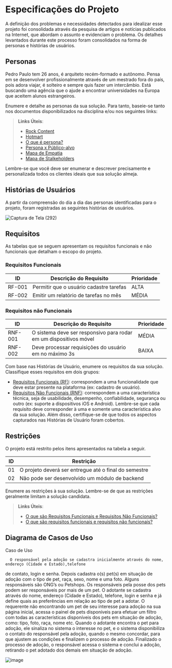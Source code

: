 # Especificações do Projeto

A definição dos problemas e necessidades detectados para idealizar esse projeto foi consolidada através da pesquisa de artigos e notícias publicados na Internet, que abordam o assunto e evidenciam o problema. Os detalhes levantados durante este processo foram consolidados na forma de personas e histórias de usuários.
## Personas

Pedro Paulo tem 26 anos, é arquiteto recém-formado e autônomo. Pensa em se desenvolver profissionalmente através de um mestrado fora do país, pois adora viajar, é solteiro e sempre quis fazer um intercâmbio. Está buscando uma agência que o ajude a encontrar universidades na Europa que aceitem alunos estrangeiros.

Enumere e detalhe as personas da sua solução. Para tanto, baseie-se tanto nos documentos disponibilizados na disciplina e/ou nos seguintes links:

> **Links Úteis**:
> - [Rock Content](https://rockcontent.com/blog/personas/)
> - [Hotmart](https://blog.hotmart.com/pt-br/como-criar-persona-negocio/)
> - [O que é persona?](https://resultadosdigitais.com.br/blog/persona-o-que-e/)
> - [Persona x Público-alvo](https://flammo.com.br/blog/persona-e-publico-alvo-qual-a-diferenca/)
> - [Mapa de Empatia](https://resultadosdigitais.com.br/blog/mapa-da-empatia/)
> - [Mapa de Stalkeholders](https://www.racecomunicacao.com.br/blog/como-fazer-o-mapeamento-de-stakeholders/)
>
Lembre-se que você deve ser enumerar e descrever precisamente e personalizada todos os clientes ideais que sua solução almeja.

## Histórias de Usuários

A partir da compreensão do dia a dia das personas identificadas para o projeto, foram registradas as seguintes histórias de usuários.  

![Captura de Tela (292)](https://user-images.githubusercontent.com/117127986/225786513-984ca7ad-d71e-4ab3-8187-dca4ea8ded59.png)


## Requisitos

As tabelas que se seguem apresentam os requisitos funcionais e não funcionais que detalham o escopo do projeto.

### Requisitos Funcionais

|ID    | Descrição do Requisito  | Prioridade |
|------|-----------------------------------------|----|
|RF-001| Permitir que o usuário cadastre tarefas | ALTA | 
|RF-002| Emitir um relatório de tarefas no mês   | MÉDIA |

### Requisitos não Funcionais

|ID     | Descrição do Requisito  |Prioridade |
|-------|-------------------------|----|
|RNF-001| O sistema deve ser responsivo para rodar em um dispositivos móvel | MÉDIA | 
|RNF-002| Deve processar requisições do usuário em no máximo 3s |  BAIXA | 

Com base nas Histórias de Usuário, enumere os requisitos da sua solução. Classifique esses requisitos em dois grupos:

- [Requisitos Funcionais
 (RF)](https://pt.wikipedia.org/wiki/Requisito_funcional):
 correspondem a uma funcionalidade que deve estar presente na
  plataforma (ex: cadastro de usuário).
- [Requisitos Não Funcionais
  (RNF)](https://pt.wikipedia.org/wiki/Requisito_n%C3%A3o_funcional):
  correspondem a uma característica técnica, seja de usabilidade,
  desempenho, confiabilidade, segurança ou outro (ex: suporte a
  dispositivos iOS e Android).
Lembre-se que cada requisito deve corresponder à uma e somente uma
característica alvo da sua solução. Além disso, certifique-se de que
todos os aspectos capturados nas Histórias de Usuário foram cobertos.

## Restrições

O projeto está restrito pelos itens apresentados na tabela a seguir.

|ID| Restrição                                             |
|--|-------------------------------------------------------|
|01| O projeto deverá ser entregue até o final do semestre |
|02| Não pode ser desenvolvido um módulo de backend        |


Enumere as restrições à sua solução. Lembre-se de que as restrições geralmente limitam a solução candidata.

> **Links Úteis**:
> - [O que são Requisitos Funcionais e Requisitos Não Funcionais?](https://codificar.com.br/requisitos-funcionais-nao-funcionais/)
> - [O que são requisitos funcionais e requisitos não funcionais?](https://analisederequisitos.com.br/requisitos-funcionais-e-requisitos-nao-funcionais-o-que-sao/)

## Diagrama de Casos de Uso

 Caso de Uso
 
      O responsável pela adoção se cadastra inicialmente através do nome, endereço (Cidade e Estado),telefone
de contato, login e senha. Depois cadastra o(s) pet(s) em situação de adoção com o 
tipo de pet, raça, sexo, nome e uma foto. Alguns responsáveis são ONG’s ou Petshops.
      Os responsáveis pela posse dos pets podem ser responsáveis por mais de um pet.
      O adotante se cadastra através do nome, endereço (Cidade e Estado), telefone, login e senha e já 
define quais as preferências em relação ao tipo de pet a adotar. O requerente não encontrando 
um pet de seu interesse para adoção na sua página inicial, acessa o painel de pets disponíveis para 
efetuar um filtro com todas as características disponíveis dos pets em situação de adoção, como: tipo, 
foto, raça, nome etc. Quando o adotante encontra o pet para adoção, ele sinaliza no sistema o interesse 
no pet, e o sistema disponibiliza o contato do responsável pela adoção, quando o mesmo concordar, para 
que ajustem as condições e finalizem o processo de adoção.
      Finalizado o processo de adoção, o responsável acessa o sistema e conclui a adoção, retirando o 
pet adotado dos demais em situação de adoção.

![image](https://user-images.githubusercontent.com/104168502/225792939-2e857404-40c2-40fd-b954-bd475673ed9b.png)




